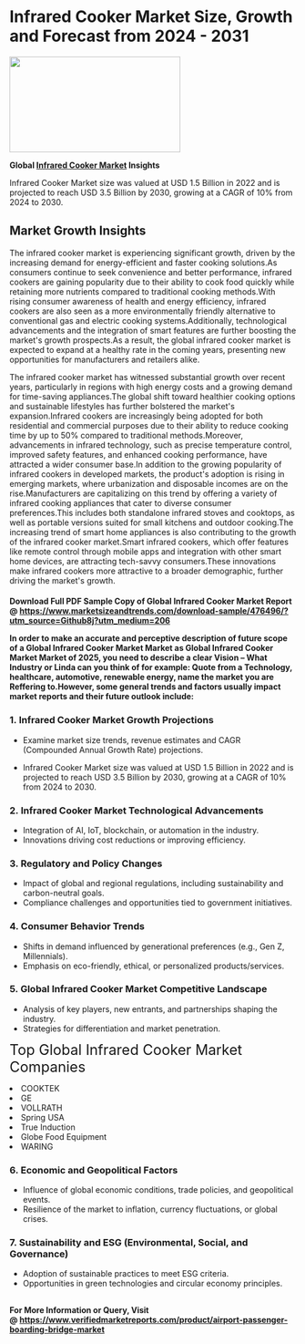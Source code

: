 <H1>Infrared Cooker Market Size, Growth and Forecast from 2024 - 2031</H1><img class="aligncenter size-medium wp-image-584254" src="https://thirdeyenews.in/wp-content/uploads/2024/09/Global-Market-Research-300x168.jpeg" alt="" width="300" height="168" /><p><strong>Global&nbsp;<a href="https://www.marketsizeandtrends.com/download-sample/476496/?utm_source=Github8j?utm_medium=206">Infrared Cooker Market</a> Insights</strong></p><p>Infrared Cooker Market size was valued at USD 1.5 Billion in 2022 and is projected to reach USD 3.5 Billion by 2030, growing at a CAGR of 10% from 2024 to 2030.</p><p><h2>Market Growth Insights</h2> The infrared cooker market is experiencing significant growth, driven by the increasing demand for energy-efficient and faster cooking solutions.As consumers continue to seek convenience and better performance, infrared cookers are gaining popularity due to their ability to cook food quickly while retaining more nutrients compared to traditional cooking methods.With rising consumer awareness of health and energy efficiency, infrared cookers are also seen as a more environmentally friendly alternative to conventional gas and electric cooking systems.Additionally, technological advancements and the integration of smart features are further boosting the market's growth prospects.As a result, the global infrared cooker market is expected to expand at a healthy rate in the coming years, presenting new opportunities for manufacturers and retailers alike.<p><a href="#"></a></p> The infrared cooker market has witnessed substantial growth over recent years, particularly in regions with high energy costs and a growing demand for time-saving appliances.The global shift toward healthier cooking options and sustainable lifestyles has further bolstered the market's expansion.Infrared cookers are increasingly being adopted for both residential and commercial purposes due to their ability to reduce cooking time by up to 50% compared to traditional methods.Moreover, advancements in infrared technology, such as precise temperature control, improved safety features, and enhanced cooking performance, have attracted a wider consumer base.In addition to the growing popularity of infrared cookers in developed markets, the product's adoption is rising in emerging markets, where urbanization and disposable incomes are on the rise.Manufacturers are capitalizing on this trend by offering a variety of infrared cooking appliances that cater to diverse consumer preferences.This includes both standalone infrared stoves and cooktops, as well as portable versions suited for small kitchens and outdoor cooking.The increasing trend of smart home appliances is also contributing to the growth of the infrared cooker market.Smart infrared cookers, which offer features like remote control through mobile apps and integration with other smart home devices, are attracting tech-savvy consumers.These innovations make infrared cookers more attractive to a broader demographic, further driving the market's growth.<h4></p><p><span class=""><strong>Download Full PDF Sample Copy of Global Infrared Cooker Market Report</strong> @ <a href="https://www.marketsizeandtrends.com/download-sample/476496/?utm_source=Github8j?utm_medium=206" target="_blank">https://www.marketsizeandtrends.com/download-sample/476496/?utm_source=Github8j?utm_medium=206</a></span></p><p>In order to make an accurate and perceptive description of future scope of a Global&nbsp;Infrared Cooker Market Market as Global&nbsp;Infrared Cooker Market Market of 2025, you need to describe a clear Vision &ndash; What Industry or Linda can you think of for example: Quote from a Technology, healthcare, automotive, renewable energy, name the market you are Reffering to.However, some general trends and factors usually impact market reports and their future outlook include:</p><h3>1.&nbsp;<strong>Infrared Cooker Market Growth Projections</strong></h3><ul><li>Examine market size trends, revenue estimates and CAGR (Compounded Annual Growth Rate) projections.</li><li><p>Infrared Cooker Market size was valued at USD 1.5 Billion in 2022 and is projected to reach USD 3.5 Billion by 2030, growing at a CAGR of 10% from 2024 to 2030.</p></li></ul><h3>2.&nbsp;<strong>Infrared Cooker Market Technological Advancements</strong></h3><ul><li>Integration of AI, IoT, blockchain, or automation in the industry.</li><li>Innovations driving cost reductions or improving efficiency.</li></ul><h3>3.&nbsp;<strong>Regulatory and Policy Changes</strong></h3><ul><li>Impact of global and regional regulations, including sustainability and carbon-neutral goals.</li><li>Compliance challenges and opportunities tied to government initiatives.</li></ul><h3>4.&nbsp;<strong>Consumer Behavior Trends</strong></h3><ul><li>Shifts in demand influenced by generational preferences (e.g., Gen Z, Millennials).</li><li>Emphasis on eco-friendly, ethical, or personalized products/services.</li></ul><h3>5.&nbsp;<strong>Global Infrared Cooker Market Competitive Landscape</strong></h3><ul><li>Analysis of key players, new entrants, and partnerships shaping the industry.</li><li>Strategies for differentiation and market penetration.</li></ul><p data-pm-slice="1 1 []"><span style="color: inherit; font-family: inherit; font-size: 25px;">Top Global Infrared Cooker Market Companies</span></p><div class="" data-test-id=""><p><li>COOKTEK</li><li> GE</li><li> VOLLRATH</li><li> Spring USA</li><li> True Induction</li><li> Globe Food Equipment</li><li> WARING</li></p></div><h3>6.&nbsp;<strong>Economic and Geopolitical Factors</strong></h3><ul><li>Influence of global economic conditions, trade policies, and geopolitical events.</li><li>Resilience of the market to inflation, currency fluctuations, or global crises.</li></ul><h3>7.&nbsp;<strong>Sustainability and ESG (Environmental, Social, and Governance)</strong></h3><ul><li>Adoption of sustainable practices to meet ESG criteria.</li><li>Opportunities in green technologies and circular economy principles.</li></ul><h2><strong style="font-size: 14px;">For More Information or Query, Visit @&nbsp;</strong><a style="background-color: #ffffff; font-size: 14px;" href="https://www.marketsizeandtrends.com/report/infrared-cooker-market/" target="_blank">https://www.verifiedmarketreports.com/product/airport-passenger-boarding-bridge-market</a></h2>